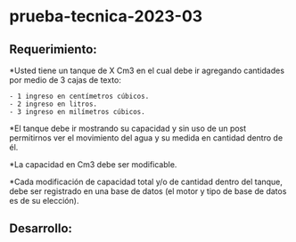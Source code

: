 # prueba-tecnica-2023-03

## Requerimiento:
*Usted tiene un tanque de X Cm3 en el cual debe ir agregando cantidades por medio
de 3 cajas de texto:

    - 1 ingreso en centímetros cúbicos.
    - 2 ingreso en litros.
    - 3 ingreso en milímetros cúbicos.

*El tanque debe ir mostrando su capacidad y sin uso de un post permitirnos ver el
movimiento del agua y su medida en cantidad dentro de él.

*La capacidad en Cm3 debe ser modificable.

*Cada modificación de capacidad total y/o de cantidad dentro del tanque, debe ser
registrado en una base de datos (el motor y tipo de base de datos es de su elección).

## Desarrollo: 
